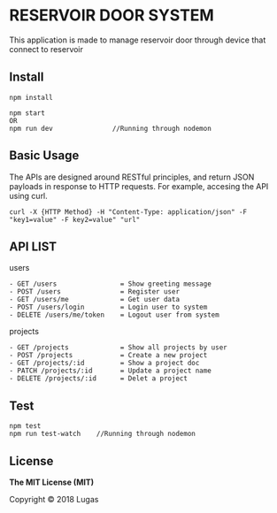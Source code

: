 # RESERVOIR DOOR SYSTEM

This application is made to manage reservoir door through device that connect to reservoir

## Install

```
npm install

npm start
OR
npm run dev               //Running through nodemon
```

## Basic Usage

The APIs are designed around RESTful principles, and return JSON payloads in response to HTTP requests. For example, accesing the API using curl.

```
curl -X {HTTP Method} -H "Content-Type: application/json" -F "key1=value" -F key2=value" "url"
```

## API LIST

users

```
- GET /users                = Show greeting message
- POST /users               = Register user
- GET /users/me             = Get user data
- POST /users/login         = Login user to system
- DELETE /users/me/token    = Logout user from system
```

projects

```
- GET /projects             = Show all projects by user
- POST /projects            = Create a new project
- GET /projects/:id         = Show a project doc
- PATCH /projects/:id       = Update a project name
- DELETE /projects/:id      = Delet a project
```

## Test

```
npm test
npm run test-watch    //Running through nodemon
```

## License

**The MIT License (MIT)**

Copyright © 2018 Lugas
